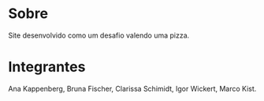 # Sobre

Site desenvolvido como um desafio valendo uma pizza.

# Integrantes

Ana Kappenberg, Bruna Fischer, Clarissa Schimidt, Igor Wickert, Marco Kist.
